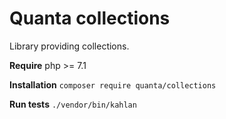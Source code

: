 # Quanta collections

Library providing collections.

**Require** php >= 7.1

**Installation** `composer require quanta/collections`

**Run tests** `./vendor/bin/kahlan`
